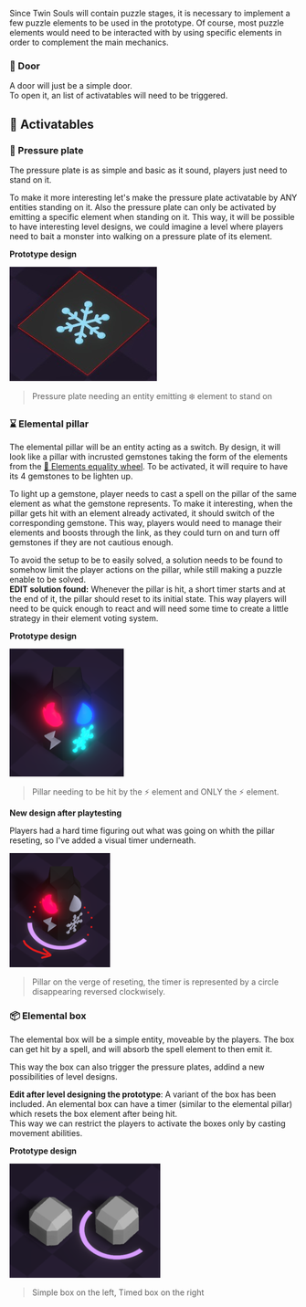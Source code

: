 Since Twin Souls will contain puzzle stages, 
it is necessary to implement a few puzzle elements to be used in the prototype.
Of course, most puzzle elements would need to be interacted with by using specific elements in order to complement the main mechanics.

### 🚪 Door

A door will just be a simple door. <br/>
To open it, an list of activatables will need to be triggered.

## 🚨 Activatables

### 🔲 Pressure plate

The pressure plate is as simple and basic as it sound, players just need to stand on it.

To make it more interesting let's make the pressure plate activatable by ANY entities standing on it.
Also the pressure plate can only be activated by emitting a specific element when standing on it.
This way, it will be possible to have interesting level designs, we could imagine a level where players 
need to bait a monster into walking on a pressure plate of its element.

**Prototype design**

![Pressure plate](../img/puzzle-pressure.jpeg)
> Pressure plate needing an entity emitting ❄️ element to stand on

### ⌛️ Elemental pillar

The elemental pillar will be an entity acting as a switch.
By design, it will look like a pillar with incrusted gemstones taking the form of the elements from the [🎡 Elements equality wheel](<../gameplay/main-mechanic/Elements-equality-wheel.md>).
To be activated, it will require to have its 4 gemstones to be lighten up. <br/>

To light up a gemstone, player needs to cast a spell on the pillar of the same element as what the gemstone represents.
To make it interesting, when the pillar gets hit with an element already activated, it should switch of the corresponding gemstone.
This way, players would need to manage their elements and boosts through the link, as they could turn on and turn off gemstones if they are not cautious enough.

To avoid the setup to be to easily solved, a solution needs to be found to somehow limit the player actions on the pillar, while still making a puzzle enable to be solved. <br/>
**EDIT solution found:** Whenever the pillar is hit, a short timer starts and at the end of it, the pillar should reset to its initial state. 
This way players will need to be quick enough to react and will need some time to create a little strategy in their element voting system.

**Prototype design**

![Pillar](../img/puzzle-pillar.png)
> Pillar needing to be hit by the ⚡️ element and ONLY the ⚡️ element.

**New design after playtesting**

Players had a hard time figuring out what was going on whith the pillar reseting, so I've added a visual timer underneath.

![Pillar timer](../img/puzzle-pillar-timer.png)
> Pillar on the verge of reseting, the timer is represented by a circle disappearing reversed clockwisely.

### 📦️ Elemental box

The elemental box will be a simple entity, moveable by the players.
The box can get hit by a spell, and will absorb the spell element to then emit it.

This way the box can also trigger the pressure plates, addind a new possibilities of level designs.

**Edit after level designing the prototype**: A variant of the box has been included. 
An elemental box can have a timer (similar to the elemental pillar) which resets the box element after being hit. <br/>
This way we can restrict the players to activate the boxes only by casting movement abilities.

**Prototype design**

![Box](../img/puzzle-box.png)
> Simple box on the left, Timed box on the right
